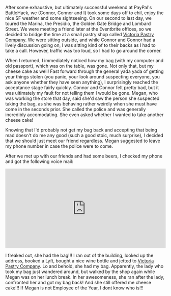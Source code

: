 After some exhaustive, but ultimately successful weekend at PayPal's BattleHack, we (Connor, Connor and I) took some days off to chil, enjoy the nice SF weather and some sightseeing. On our second to last day, we toured the Marina, the Presidio, the Golden Gate Bridge and Lombard Street. We were meeting a friend later at the Eventbrite offices, so we decided to bridge the time at a small pastry shop called [Victoria Pastry Company](http://www.yelp.com/biz/victoria-pastry-company-san-francisco-2). We were sitting outside, and while Connor and Connor had a lively discussion going on, I was sitting kind of to their backs as I had to take a call. However, traffic was too loud, so I had to go around the corner.

When I returned, I immediately noticed how my bag (with my computer and old passport), which was on the table, was gone. Not only that, but my cheese cake as well! Fast forward through the general yada yada of getting your things stolen (you panic, your look around suspecting everyone, you ask anyone whether they have seen anything), I surprisingly reached the acceptance stage fairly quickly. Connor and Connor felt pretty bad, but it was ultimately my fault for not telling them I would be gone. Megan, who was working the store that day, said she'd saw the person she suspected taking the bag, as she was behaving rather weirdly when she must have come in the seconds prior. She called the police and was generally incredibly accomodating. She even asked whether I wanted to take another cheese cake!

Knowing that I'd probably not get my bag back and accepting that being mad doesn't do me any good (such a good stoic, much surprise), I decided that we should just meet our friend regardless. Megan suggested to leave my phone number in case the police were to come.

After we met up with our friends and had some beers, I checked my phone and got the following voice mail:

<iframe width="100%" height="250" scrolling="no" frameborder="no" src="https://w.soundcloud.com/player/?url=https%3A//api.soundcloud.com/tracks/178511147&amp;auto_play=false&amp;hide_related=false&amp;show_comments=true&amp;show_user=true&amp;show_reposts=false&amp;visual=true"></iframe>

I freaked out, she had the bag!!! I ran out of the building, looked up the address, booked a Lyft, bought a nice wine bottle and jetted to [Victoria Pastry Company](https://foursquare.com/v/victoria-pastry-company/5031311ce4b06d3d08eaf288). Lo and behold, she had my bag. Apparently, the lady who took my bag just wandered around, but walked by the shop again while Megan was on her lunch break. In her awesomeness, she ran after the lady, confronted her and got my bag back! And she still offered me cheese cake!!! If Megan is not Employee of the Year, I dont know who is!!!